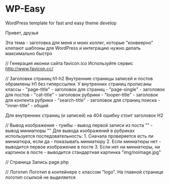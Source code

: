 WP-Easy
=======

WordPress template for fast and easy theme develop

Привет, друзья

Эта тема - заготовка для меня и моих коллег, которые "конвеерно" клепают шаблоны для WordPress и интеграцию нужно делать максимально быстро

// Генерация иконки сайта favicon.ico 
Используйте сервис http://www.favicon.cc/


// Заголовки страниц h1-h2
Внутренние страницы записей и постов обрамлены H1 без гиперссылки.
У внутренних страниц прописаны классы 
	-	"page-title"	-	заголовок для страниц
	-	"page-single"	-	заголовок для постов
	-	"cat-title"		-	заголовок рубрики
	-	"looper-title"	-	заголовок для контента рубрики
	-	"search-title"	-	заголовок для страниц поиска
	-	"inner-title"	-	общий

Для внутренних страниц (и записей) на 404 ошибку стоит заголовок H2 

//	Вывод изображения - тумбы
	-	вывод первой записи из поста "<?php echo catch_that_image(); ?>"
	-	вывод миниатюры "<?php the_post_thumbnail(array(250,250)); ?>"
Для вывода изображений в рубриках используется последовательность:
	1.	Сначала проверяется есть ли миниатюра, если да - показывать миниатюру
	2. 	Если миниатюры нет - выводится первое изображение в посте
	3. 	Если нет ни миниатюры, ни картинок в посте - выводится стандартная картинка "img/noimage.jpg"

// Страница Запись page.php 

// Логотип
Логотип в контейнере с классом "logo". На главной странице логотип ссылкой не выделяется